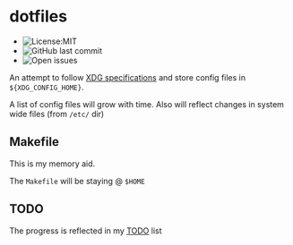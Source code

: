 # dotfiles
* ![License:MIT](https://img.shields.io/github/license/vyvox/dotfiles)
* ![GitHub last commit](https://img.shields.io/github/last-commit/vyvox/dotfiles)
* ![Open issues](https://img.shields.io/github/issues-raw/vyvox/dotfiles?style=plastic)


An attempt to follow [XDG specifications](https://specifications.freedesktop.org/basedir-spec/basedir-spec-latest.html) and store config files in ``${XDG_CONFIG_HOME}``.

A list of config files will grow with time. Also will reflect changes in system wide files (from ``/etc/`` dir)

## Makefile
This is my memory aid.

The ``Makefile`` will be staying @ ``$HOME``

## TODO
The progress is reflected in my [TODO](TODO.md) list

